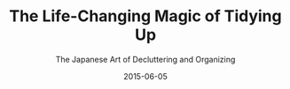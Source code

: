---
date: 2015-06-05
dateYear: 2015
isbn: 9781607747307
title: The Life-Changing Magic of Tidying Up
subtitle: The Japanese Art of Decluttering and Organizing
description: "#1 NEW YORK TIMES BESTSELLER • The book that sparked a revolution and inspired the hit Netflix series Tidying Up with Marie Kondo: the original guide to decluttering your home once and for all. ONE OF THE MOST INFLUENTIAL BOOKS OF THE DECADE—CNN Despite constant efforts to declutter your home, do papers still accumulate like snowdrifts and clothes pile up like a tangled mess of noodles? Japanese cleaning consultant Marie Kondo takes tidying to a whole new level, promising that if you properly simplify and organize your home once, you’ll never have to do it again. Most methods advocate a room-by-room or little-by-little approach, which doom you to pick away at your piles of stuff forever. The KonMari Method, with its revolutionary category-by-category system, leads to lasting results. In fact, none of Kondo’s clients have lapsed (and she still has a three-month waiting list). With detailed guidance for determining which items in your house “spark joy” (and which don’t), this international bestseller will help you clear your clutter and enjoy the unique magic of a tidy home—and the calm, motivated mindset it can inspire."
cover: cover-the-life-changing-magic-of-tidying-up.jpeg
coverGoogle: https://books.google.com/books/content?id=xP6LDQAAQBAJ&printsec=frontcover&img=1&zoom=1&edge=curl&source=gbs_api
pageCount: 226
authors: Marie Kondo
publishers: Ten Speed Press
published: 2014-10-14
publishedYear: 2014
shelves:
- non-fiction
---